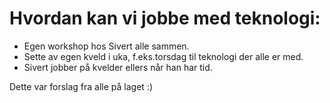 # Hvordan kan vi jobbe med teknologi: 
- Egen workshop hos Sivert alle sammen. 
- Sette av egen kveld i uka, f.eks.torsdag til teknologi der alle er med. 
- Sivert jobber på kvelder ellers når han har tid. 

Dette var forslag fra alle på laget :)

